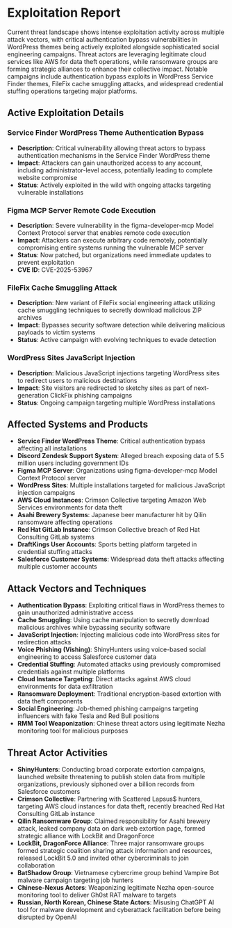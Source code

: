# Exploitation Report

Current threat landscape shows intense exploitation activity across multiple attack vectors, with critical authentication bypass vulnerabilities in WordPress themes being actively exploited alongside sophisticated social engineering campaigns. Threat actors are leveraging legitimate cloud services like AWS for data theft operations, while ransomware groups are forming strategic alliances to enhance their collective impact. Notable campaigns include authentication bypass exploits in WordPress Service Finder themes, FileFix cache smuggling attacks, and widespread credential stuffing operations targeting major platforms.

## Active Exploitation Details

### Service Finder WordPress Theme Authentication Bypass
- **Description**: Critical vulnerability allowing threat actors to bypass authentication mechanisms in the Service Finder WordPress theme
- **Impact**: Attackers can gain unauthorized access to any account, including administrator-level access, potentially leading to complete website compromise
- **Status**: Actively exploited in the wild with ongoing attacks targeting vulnerable installations

### Figma MCP Server Remote Code Execution
- **Description**: Severe vulnerability in the figma-developer-mcp Model Context Protocol server that enables remote code execution
- **Impact**: Attackers can execute arbitrary code remotely, potentially compromising entire systems running the vulnerable MCP server
- **Status**: Now patched, but organizations need immediate updates to prevent exploitation
- **CVE ID**: CVE-2025-53967

### FileFix Cache Smuggling Attack
- **Description**: New variant of FileFix social engineering attack utilizing cache smuggling techniques to secretly download malicious ZIP archives
- **Impact**: Bypasses security software detection while delivering malicious payloads to victim systems
- **Status**: Active campaign with evolving techniques to evade detection

### WordPress Sites JavaScript Injection
- **Description**: Malicious JavaScript injections targeting WordPress sites to redirect users to malicious destinations
- **Impact**: Site visitors are redirected to sketchy sites as part of next-generation ClickFix phishing campaigns
- **Status**: Ongoing campaign targeting multiple WordPress installations

## Affected Systems and Products

- **Service Finder WordPress Theme**: Critical authentication bypass affecting all installations
- **Discord Zendesk Support System**: Alleged breach exposing data of 5.5 million users including government IDs
- **Figma MCP Server**: Organizations using figma-developer-mcp Model Context Protocol server
- **WordPress Sites**: Multiple installations targeted for malicious JavaScript injection campaigns
- **AWS Cloud Instances**: Crimson Collective targeting Amazon Web Services environments for data theft
- **Asahi Brewery Systems**: Japanese beer manufacturer hit by Qilin ransomware affecting operations
- **Red Hat GitLab Instance**: Crimson Collective breach of Red Hat Consulting GitLab systems
- **DraftKings User Accounts**: Sports betting platform targeted in credential stuffing attacks
- **Salesforce Customer Systems**: Widespread data theft attacks affecting multiple customer accounts

## Attack Vectors and Techniques

- **Authentication Bypass**: Exploiting critical flaws in WordPress themes to gain unauthorized administrative access
- **Cache Smuggling**: Using cache manipulation to secretly download malicious archives while bypassing security software
- **JavaScript Injection**: Injecting malicious code into WordPress sites for redirection attacks
- **Voice Phishing (Vishing)**: ShinyHunters using voice-based social engineering to access Salesforce customer data
- **Credential Stuffing**: Automated attacks using previously compromised credentials against multiple platforms
- **Cloud Instance Targeting**: Direct attacks against AWS cloud environments for data exfiltration
- **Ransomware Deployment**: Traditional encryption-based extortion with data theft components
- **Social Engineering**: Job-themed phishing campaigns targeting influencers with fake Tesla and Red Bull positions
- **RMM Tool Weaponization**: Chinese threat actors using legitimate Nezha monitoring tool for malicious purposes

## Threat Actor Activities

- **ShinyHunters**: Conducting broad corporate extortion campaigns, launched website threatening to publish stolen data from multiple organizations, previously siphoned over a billion records from Salesforce customers
- **Crimson Collective**: Partnering with Scattered Lapsus$ hunters, targeting AWS cloud instances for data theft, recently breached Red Hat Consulting GitLab instance
- **Qilin Ransomware Group**: Claimed responsibility for Asahi brewery attack, leaked company data on dark web extortion page, formed strategic alliance with LockBit and DragonForce
- **LockBit, DragonForce Alliance**: Three major ransomware groups formed strategic coalition sharing attack information and resources, released LockBit 5.0 and invited other cybercriminals to join collaboration
- **BatShadow Group**: Vietnamese cybercrime group behind Vampire Bot malware campaign targeting job hunters
- **Chinese-Nexus Actors**: Weaponizing legitimate Nezha open-source monitoring tool to deliver Gh0st RAT malware to targets
- **Russian, North Korean, Chinese State Actors**: Misusing ChatGPT AI tool for malware development and cyberattack facilitation before being disrupted by OpenAI